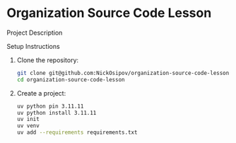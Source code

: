 # Organization Source Code Lesson

Project Description

Setup Instructions
1. Clone the repository:
    ```bash
    git clone git@github.com:NickOsipov/organization-source-code-lesson.git
    cd organization-source-code-lesson
    ```
2. Create a project:
    ```bash
    uv python pin 3.11.11
    uv python install 3.11.11
    uv init
    uv venv
    uv add --requirements requirements.txt
    ```

